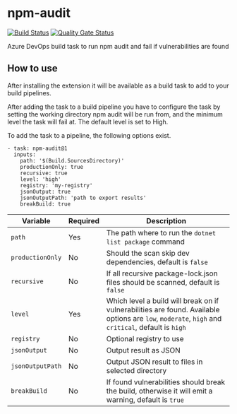 # npm-audit

[![Build Status](https://dev.azure.com/jonas1111/jonas1111/_apis/build/status/jonsth131.npm-audit?branchName=master)](https://dev.azure.com/jonas1111/jonas1111/_build/latest?definitionId=1&branchName=master) [![Quality Gate Status](https://sonarcloud.io/api/project_badges/measure?project=jonsth131_npm-audit&metric=alert_status)](https://sonarcloud.io/dashboard?id=jonsth131_npm-audit)

Azure DevOps build task to run npm audit and fail if vulnerabilities are found

## How to use

After installing the extension it will be available as a build task to add to your build pipelines.

After adding the task to a build pipeline you have to configure the task by setting the working directory npm audit will be run from, and the minimum level the task will fail at. The default level is set to High.

To add the task to a pipeline, the following options exist.

```
- task: npm-audit@1
  inputs:
    path: '$(Build.SourcesDirectory)'
    productionOnly: true
    recursive: true
    level: 'high'
    registry: 'my-registry'
    jsonOutput: true
    jsonOutputPath: 'path to export results'
    breakBuild: true
```

| Variable         | Required | Description                                                                                                                                       |
| ---------------- | -------- | ------------------------------------------------------------------------------------------------------------------------------------------------- |
| `path`           | Yes      | The path where to run the `dotnet list package` command                                                                                           |
| `productionOnly` | No       | Should the scan skip dev dependencies, default is `false`                                                                                         |
| `recursive`      | No       | If all recursive package-lock.json files should be scanned, default is `false`                                                                    |
| `level`          | Yes      | Which level a build will break on if vulnerabilities are found. Available options are `low`, `moderate`, `high` and `critical`, default is `high` |
| `registry`       | No       | Optional registry to use                                                                                                                          |
| `jsonOutput`     | No       | Output result as JSON                                                                                                                             |
| `jsonOutputPath` | No       | Output JSON result to files in selected directory                                                                                                 |
| `breakBuild`     | No       | If found vulnerabilities should break the build, otherwise it will emit a warning, default is `true`                                              |
